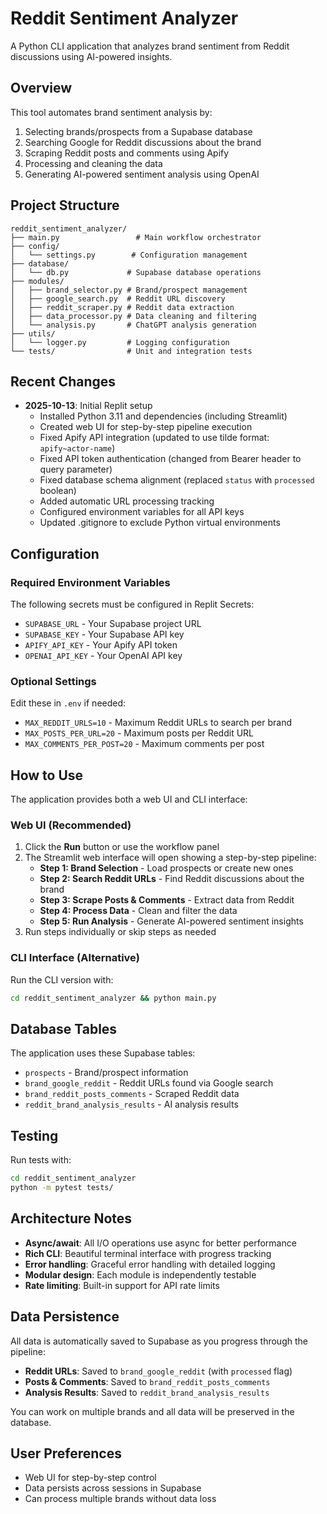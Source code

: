 # Reddit Sentiment Analyzer

A Python CLI application that analyzes brand sentiment from Reddit discussions using AI-powered insights.

## Overview

This tool automates brand sentiment analysis by:
1. Selecting brands/prospects from a Supabase database
2. Searching Google for Reddit discussions about the brand
3. Scraping Reddit posts and comments using Apify
4. Processing and cleaning the data
5. Generating AI-powered sentiment analysis using OpenAI

## Project Structure

```
reddit_sentiment_analyzer/
├── main.py                 # Main workflow orchestrator
├── config/
│   └── settings.py        # Configuration management
├── database/
│   └── db.py             # Supabase database operations
├── modules/
│   ├── brand_selector.py # Brand/prospect management
│   ├── google_search.py  # Reddit URL discovery
│   ├── reddit_scraper.py # Reddit data extraction
│   ├── data_processor.py # Data cleaning and filtering
│   └── analysis.py       # ChatGPT analysis generation
├── utils/
│   └── logger.py         # Logging configuration
└── tests/                # Unit and integration tests
```

## Recent Changes

- **2025-10-13**: Initial Replit setup
  - Installed Python 3.11 and dependencies (including Streamlit)
  - Created web UI for step-by-step pipeline execution
  - Fixed Apify API integration (updated to use tilde format: `apify~actor-name`)
  - Fixed API token authentication (changed from Bearer header to query parameter)
  - Fixed database schema alignment (replaced `status` with `processed` boolean)
  - Added automatic URL processing tracking
  - Configured environment variables for all API keys
  - Updated .gitignore to exclude Python virtual environments

## Configuration

### Required Environment Variables

The following secrets must be configured in Replit Secrets:

- `SUPABASE_URL` - Your Supabase project URL
- `SUPABASE_KEY` - Your Supabase API key
- `APIFY_API_KEY` - Your Apify API token
- `OPENAI_API_KEY` - Your OpenAI API key

### Optional Settings

Edit these in `.env` if needed:
- `MAX_REDDIT_URLS=10` - Maximum Reddit URLs to search per brand
- `MAX_POSTS_PER_URL=20` - Maximum posts per Reddit URL
- `MAX_COMMENTS_PER_POST=20` - Maximum comments per post

## How to Use

The application provides both a web UI and CLI interface:

### Web UI (Recommended)
1. Click the **Run** button or use the workflow panel
2. The Streamlit web interface will open showing a step-by-step pipeline:
   - **Step 1: Brand Selection** - Load prospects or create new ones
   - **Step 2: Search Reddit URLs** - Find Reddit discussions about the brand
   - **Step 3: Scrape Posts & Comments** - Extract data from Reddit
   - **Step 4: Process Data** - Clean and filter the data
   - **Step 5: Run Analysis** - Generate AI-powered sentiment insights
3. Run steps individually or skip steps as needed

### CLI Interface (Alternative)
Run the CLI version with:
```bash
cd reddit_sentiment_analyzer && python main.py
```

## Database Tables

The application uses these Supabase tables:
- `prospects` - Brand/prospect information
- `brand_google_reddit` - Reddit URLs found via Google search
- `brand_reddit_posts_comments` - Scraped Reddit data
- `reddit_brand_analysis_results` - AI analysis results

## Testing

Run tests with:
```bash
cd reddit_sentiment_analyzer
python -m pytest tests/
```

## Architecture Notes

- **Async/await**: All I/O operations use async for better performance
- **Rich CLI**: Beautiful terminal interface with progress tracking
- **Error handling**: Graceful error handling with detailed logging
- **Modular design**: Each module is independently testable
- **Rate limiting**: Built-in support for API rate limits

## Data Persistence

All data is automatically saved to Supabase as you progress through the pipeline:

- **Reddit URLs**: Saved to `brand_google_reddit` (with `processed` flag)
- **Posts & Comments**: Saved to `brand_reddit_posts_comments`
- **Analysis Results**: Saved to `reddit_brand_analysis_results`

You can work on multiple brands and all data will be preserved in the database.

## User Preferences

- Web UI for step-by-step control
- Data persists across sessions in Supabase
- Can process multiple brands without data loss
